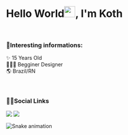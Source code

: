 <h1 align="left">Hello World<img src="https://raw.githubusercontent.com/kaueMarques/kaueMarques/master/hi.gif" width="30px">, I'm Koth</h1>
<br/>
<h3 align="left">💾Interesting informations:</h3>
✨ 15 Years Old<br/>
🕵🏻‍♂️ Begginer Designer<br/>
🌎 Brazil/RN<br/>
<br/>
<br/>
<h3 align="left">🐱‍👤Social Links</h3>
<div> 
  <a href="https://www.youtube.com/channel/UCoZHaCHYe9JTYlgUbhVn7iw" target="_blank"><img src="https://img.shields.io/badge/YouTube-FF0000?style=for-the-badge&logo=youtube&logoColor=white" target="_blank"></a>
  <a href="https://www.twitter.com/illegalkoth" target="_blank"><img src="https://img.shields.io/badge/Twitter-1DA1F2?style=for-the-badge&logo=twitter&logoColor=white" target="_blank"></a>

  
   ![Snake animation](https://github.com/vandalkoth/vandalkoth/blob/output/github-contribution-grid-snake.svg)
